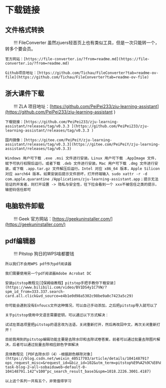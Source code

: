 # 下载链接

## 文件格式转换
!!! FileConverter
    虽然zjuers轻首页上也有类似工具，但是一次只能转一个，转多个要会员。
    
    官方网站：[https://file-converter.io/?from=readme.md](https://file-converter.io/?from=readme.md)  
    
    Github项目地址：[https://github.com/Tichau/FileConverter?tab=readme-ov-file](https://github.com/Tichau/FileConverter?tab=readme-ov-file)

## 浙大课件下载
!!! ZLA
    项目地址：[https://github.com/PeiPei233/zju-learning-assistant](https://github.com/PeiPei233/zju-learning-assistant ) 

    下载链接：[https://github.com/PeiPei233/zju-learning-assistant/releases/tag/v0.3.3 ](https://github.com/PeiPei233/zju-learning-assistant/releases/tag/v0.3.3 )

    国内镜像：[https://gitee.com/PeiPeiY/zju-learning-assistant/releases/tag/v0.3.3](https://gitee.com/PeiPeiY/zju-learning-assistant/releases/tag/v0.3.3)

    Windows 用户可下载 .exe .msi 文件进行安装。Linux 用户可下载 .AppImage 文件，赋予可执行权限后运行。或者下载 .deb 文件进行安装。Mac 用户可下载 .dmg 文件进行安装，或下载 .app.tar.gz 文件解压后运行。Intel 对应 x86_64 版本，Apple Silicon 对应 aarch64 版本。如果安装后提示文件损坏，打开终端输入 sudo xattr -r -d com.apple.quarantine /Applications/zju-learning-assistant.app；提示无法验证的开发者，则打开设置 -> 隐私与安全性，往下拉会看到一个 xxx不被信任之类的提示，输密码信任即可

## 电脑软件卸载
!!! Geek
    官方网站：[https://geekuninstaller.com/](https://geekuninstaller.com/)

## pdf编辑器
!!! Pitstop
    狗日的WPS啥都要钱  
    
    所以我们不会用WPS pdf作为pdf阅读器  
    
    我们需要使用另一个pdf阅读器Adobe Acrobat DC

    安装pitstop教程见[【保姆级教程】pitstop手把手教你下载安装](https://www.bilibili.com/video/BV1DS4y1C7VW/?spm_id_from=333.337.search-card.all.click&vd_source=e4b1e0d98a5302c98be9a0c7423a5c29)    

    你可能会遇到没有Enfoucs文件这种情况，可以自己手动添加，之后把pitstop导入就可以了 

    关于pitstop使用中文语言需要密钥，可以通过以下方式解决：  

    试试在首选项里把pitstop的语言改为法语，关闭重新打开，然后再改回中文，再次关闭重新打开！ 

    目前我用到的pitstop编辑功能主要是去除水印和去除试卷答案，前者可以通过批量去除图片解决，后者可以通过批量去除相应颜色字体解决

    具体教程见 [PDF去除水印（4）-根据颜色移除对象](https://blog.csdn.net/weixin_40517703/article/details/104148791?ops_request_misc=&request_id=&biz_id=102&utm_term=pitstop%E9%A2%9C%E8%89%B2%E5%8E%BB%E6%B0%B4%E5%8D%B0&utm_medium=distribute.pc_search_result.none-task-blog-2~all~sobaiduweb~default-0-104148791.142^v100^pc_search_result_base3&spm=1018.2226.3001.4187)   

    以上这个系列一共有五个，非常值得学习




<style>p{text-indent:2em}</style>